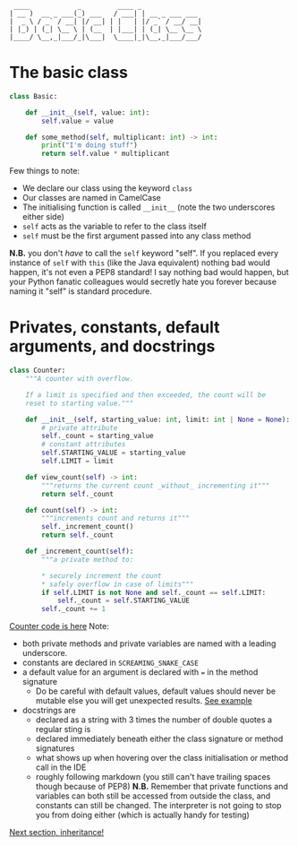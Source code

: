 ```
 ____            _         ____ _               
| __ )  __ _ ___(_) ___   / ___| | __ _ ___ ___ 
|  _ \ / _` / __| |/ __| | |   | |/ _` / __/ __|
| |_) | (_| \__ \ | (__  | |___| | (_| \__ \__ \
|____/ \__,_|___/_|\___|  \____|_|\__,_|___/___/
```

# The basic class

```python
class Basic:

    def __init__(self, value: int):
        self.value = value

    def some_method(self, multiplicant: int) -> int:
        print("I'm doing stuff")
        return self.value * multiplicant
```
Few things to note:
* We declare our class using the keyword `class`
* Our classes are named in CamelCase
* The initialising function is called `__init__` (note the two underscores either side)
* `self` acts as the variable to refer to the class itself
* `self` must be the first argument passed into any class method

**N.B.** you don't _have_ to call the `self` keyword "self". If you replaced every instance of `self` with `this` (like the Java equivalent) nothing bad would happen, it's not even a PEP8 standard! I say nothing bad would happen, but your Python fanatic colleagues would secretly hate you forever because naming it "self" is standard procedure.


# Privates, constants, default arguments, and docstrings
```python
class Counter:
    """A counter with overflow.

    If a limit is specified and then exceeded, the count will be
    reset to starting value."""

    def __init__(self, starting_value: int, limit: int | None = None):
        # private attribute
        self._count = starting_value
        # constant attributes
        self.STARTING_VALUE = starting_value
        self.LIMIT = limit

    def view_count(self) -> int:
        """returns the current count _without_ incrementing it"""
        return self._count

    def count(self) -> int:
        """increments count and returns it"""
        self._increment_count()
        return self._count

    def _increment_count(self):
        """a private method to:

        * securely increment the count
        * safely overflow in case of limits"""
        if self.LIMIT is not None and self._count == self.LIMIT:
            self._count = self.STARTING_VALUE
        self._count += 1
```
[Counter code is here](./section_01_supplements/counter_code.py)
Note:
* both private methods and private variables are named with a leading underscore.  
* constants are declared in `SCREAMING_SNAKE_CASE`
* a default value for an argument is declared with `=` in the method signature
    * Do be careful with default values, default values should never be mutable else you will get unexpected results. [See example](./section_01_supplements/default_args_example.md)
* docstrings are
    * declared as a string with 3 times the number of double quotes a regular sting is
    * declared immediately beneath either the class signature or method signatures
    * what shows up when hovering over the class initialisation or method call in the IDE
    * roughly following markdown (you still can't have trailing spaces though because of PEP8)
**N.B.** Remember that private functions and variables can both still be accessed from outside the class, and constants can still be changed. The interpreter is not going to stop you from doing either (which is actually handy for testing)

[Next section, inheritance!](./02_inheritance.md)